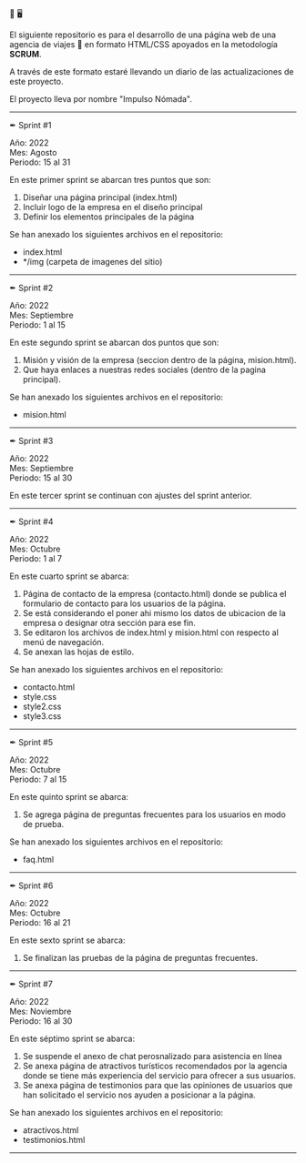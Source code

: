 🌱 🖥

El siguiente repositorio es para el desarrollo de una página web de una agencia de viajes 🛫 en formato HTML/CSS apoyados en la metodología <b>SCRUM</b>.

A través de este formato estaré llevando un diario de las actualizaciones de este proyecto.

El proyecto lleva por nombre "Impulso Nómada".

------------------------------------------------------------------------------------

✒ Sprint #1

Año: 2022 <br>
Mes: Agosto <br>
Periodo: 15 al 31

En este primer sprint se abarcan tres puntos que son:

1. Diseñar una página principal (index.html)
2. Incluir logo de la empresa en el diseño principal
3. Definir los elementos principales de la página

Se han anexado los siguientes archivos en el repositorio:
+ index.html
+ */img (carpeta de imagenes del sitio)

------------------------------------------------------------------------------------

✒ Sprint #2

Año: 2022 <br>
Mes: Septiembre <br>
Periodo: 1 al 15

En este segundo sprint se abarcan dos puntos que son:

1. Misión y visión de la empresa (seccion dentro de la página, mision.html).
2. Que haya enlaces a nuestras redes sociales (dentro de la pagina principal).

Se han anexado los siguientes archivos en el repositorio:
+ mision.html

------------------------------------------------------------------------------------

✒ Sprint #3

Año: 2022 <br>
Mes: Septiembre <br>
Periodo: 15 al 30

En este tercer sprint se continuan con ajustes del sprint anterior.

------------------------------------------------------------------------------------

✒ Sprint #4

Año: 2022 <br>
Mes: Octubre <br>
Periodo: 1 al 7

En este cuarto sprint se abarca:

1. Página de contacto de la empresa (contacto.html) donde se publica el formulario de contacto para los usuarios de la página.
2. Se está considerando el poner ahi mismo los datos de ubicacion de la empresa o designar otra sección para ese fin.
3. Se editaron los archivos de index.html y mision.html con respecto al menú de navegación.
4. Se anexan las hojas de estilo.

Se han anexado los siguientes archivos en el repositorio:
+ contacto.html
+ style.css
+ style2.css
+ style3.css

------------------------------------------------------------------------------------

✒ Sprint #5

Año: 2022 <br>
Mes: Octubre <br>
Periodo: 7 al 15

En este quinto sprint se abarca:

1. Se agrega página de preguntas frecuentes para los usuarios en modo de prueba. 

Se han anexado los siguientes archivos en el repositorio:
+ faq.html

------------------------------------------------------------------------------------

✒ Sprint #6

Año: 2022 <br>
Mes: Octubre <br>
Periodo: 16 al 21

En este sexto sprint se abarca:

1. Se finalizan las pruebas de la página de preguntas frecuentes. 

------------------------------------------------------------------------------------

✒ Sprint #7

Año: 2022 <br>
Mes: Noviembre <br>
Periodo: 16 al 30

En este séptimo sprint se abarca:

1. Se suspende el anexo de chat perosnalizado para asistencia en línea
2. Se anexa página de atractivos turísticos recomendados por la agencia donde se tiene más experiencia del servicio para ofrecer a sus usuarios.
3. Se anexa página de testimonios para que las opiniones de usuarios que han solicitado el servicio nos ayuden a posicionar a la página.

Se han anexado los siguientes archivos en el repositorio:
+ atractivos.html
+ testimonios.html

------------------------------------------------------------------------------------









